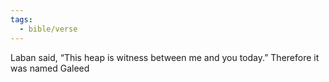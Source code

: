 ```yaml
---
tags:
  - bible/verse
---
```

Laban said, “This heap is witness between me and you today.” Therefore it was named Galeed